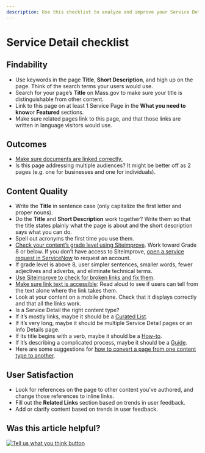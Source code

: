 ```yaml
---
description: Use this checklist to analyze and improve your Service Details page.
---
```


# Service Detail checklist

## Findability

* Use keywords in the page **Title**, **Short Description**, and high up on the page. Think of the search terms your users would use.
* Search for your page’s **Title** on Mass.gov to make sure your title is distinguishable from other content.
* Link to this page on at least 1 Service Page in the **What you need to know**or **Featured** sections.
* Make sure related pages link to this page, and that those links are written in language visitors would use.

## Outcomes

* [Make sure documents are linked correctly.](../../../files-or-media/documents/)
* Is this page addressing multiple audiences? It might be better off as 2 pages \(e.g. one for businesses and one for individuals\).

## Content Quality

* Write the **Title** in sentence case \(only capitalize the first letter and proper nouns\).
* Do the **Title** and **Short Description** work together? Write them so that the title states plainly what the page is about and the short description says what you can do.
* Spell out acronyms the first time you use them.
* [Check your content’s grade level using Siteimprove](../../../content-improvement-tools/siteimprove/check-your-contents-readability-with-siteimprove.md). Work toward Grade 8 or below. If you don’t have access to Siteimprove, [open a service request in ServiceNow](../../../digital-service-resources/get-help-from-the-mass.gov-team/servicenow-request-support-from-the-mass.gov-team.md) to request an account.
* If grade level is above 8, user simpler sentences, smaller words, fewer adjectives and adverbs, and eliminate technical terms.
* [Use Siteimprove to check for broken links and fix them](../../../content-improvement-tools/siteimprove/use-siteimprove-to-fix-broken-links.md).
* [Make sure link text is accessible](../style-guide/#links): Read aloud to see if users can tell from the text alone where the link takes them.
* Look at your content on a mobile phone. Check that it displays correctly and that all the links work.
* Is a Service Detail the right content type?
* If it’s mostly links, maybe it should be a [Curated List](../../../content-types-1/services-and-info/curated-lists/).
* If it’s very long, maybe it should be multiple Service Detail pages or an Info Details page.
* If its title begins with a verb, maybe it should be a [How-to](../../../content-types-1/services-and-info/how-to-pages.md).
* If it’s describing a complicated process, maybe it should be a [Guide](../../../content-types-1/services-and-info/guides.md).
* Here are some suggestions for [how to convert a page from one content type to another](../../strategy/converting-from-1-content-type-to-another.md).

## User Satisfaction

* Look for references on the page to other content you’ve authored, and change those references to inline links.
* Fill out the **Related Links** section based on trends in user feedback.
* Add or clarify content based on trends in user feedback.

## Was this article helpful?

[![Tell us what you think button](https://blobscdn.gitbook.com/v0/b/gitbook-28427.appspot.com/o/assets%2F-LJ04qJGAHkvdE13BfdG%2F-LSz77NBAwnSNpMPT3df%2F-LSz7xSmyKXltd4avaCt%2FKB%20survey%20button%20POC%202.png?alt=media&token=8d071cab-8b95-48a3-a332-13e3fc8d9f96)](https://massgov.formstack.com/forms/mass_gov_knowledge_base_feedback?article=service-detail-checklist)

